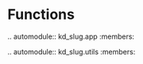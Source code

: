 Functions
=========

.. automodule:: kd_slug.app
   :members:

.. automodule:: kd_slug.utils
   :members: